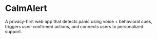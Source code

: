 # CalmAlert
A privacy-first web app that detects panic using voice + behavioral cues, triggers user-confirmed actions, and connects users to personalized support.
